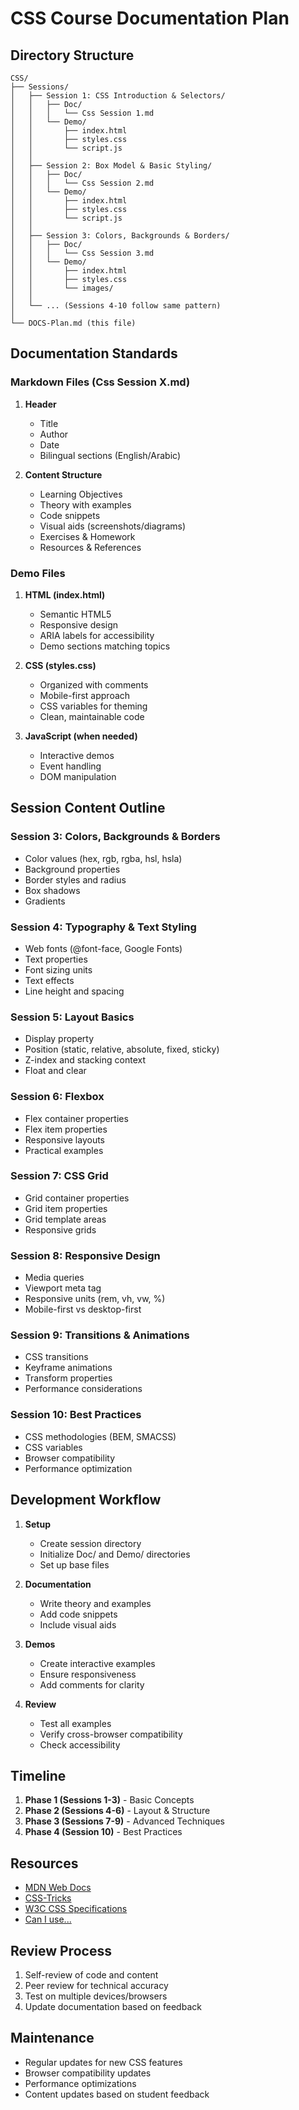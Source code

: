 # CSS Course Documentation Plan

## Directory Structure
```
CSS/
├── Sessions/
│   ├── Session 1: CSS Introduction & Selectors/
│   │   ├── Doc/
│   │   │   └── Css Session 1.md
│   │   └── Demo/
│   │       ├── index.html
│   │       ├── styles.css
│   │       └── script.js
│   │
│   ├── Session 2: Box Model & Basic Styling/
│   │   ├── Doc/
│   │   │   └── Css Session 2.md
│   │   └── Demo/
│   │       ├── index.html
│   │       ├── styles.css
│   │       └── script.js
│   │
│   ├── Session 3: Colors, Backgrounds & Borders/
│   │   ├── Doc/
│   │   │   └── Css Session 3.md
│   │   └── Demo/
│   │       ├── index.html
│   │       ├── styles.css
│   │       └── images/
│   │
│   └── ... (Sessions 4-10 follow same pattern)
│
└── DOCS-Plan.md (this file)
```

## Documentation Standards

### Markdown Files (Css Session X.md)
1. **Header**
   - Title
   - Author
   - Date
   - Bilingual sections (English/Arabic)

2. **Content Structure**
   - Learning Objectives
   - Theory with examples
   - Code snippets
   - Visual aids (screenshots/diagrams)
   - Exercises & Homework
   - Resources & References

### Demo Files
1. **HTML (index.html)**
   - Semantic HTML5
   - Responsive design
   - ARIA labels for accessibility
   - Demo sections matching topics

2. **CSS (styles.css)**
   - Organized with comments
   - Mobile-first approach
   - CSS variables for theming
   - Clean, maintainable code

3. **JavaScript (when needed)**
   - Interactive demos
   - Event handling
   - DOM manipulation

## Session Content Outline

### Session 3: Colors, Backgrounds & Borders
- Color values (hex, rgb, rgba, hsl, hsla)
- Background properties
- Border styles and radius
- Box shadows
- Gradients

### Session 4: Typography & Text Styling
- Web fonts (@font-face, Google Fonts)
- Text properties
- Font sizing units
- Text effects
- Line height and spacing

### Session 5: Layout Basics
- Display property
- Position (static, relative, absolute, fixed, sticky)
- Z-index and stacking context
- Float and clear

### Session 6: Flexbox
- Flex container properties
- Flex item properties
- Responsive layouts
- Practical examples

### Session 7: CSS Grid
- Grid container properties
- Grid item properties
- Grid template areas
- Responsive grids

### Session 8: Responsive Design
- Media queries
- Viewport meta tag
- Responsive units (rem, vh, vw, %)
- Mobile-first vs desktop-first

### Session 9: Transitions & Animations
- CSS transitions
- Keyframe animations
- Transform properties
- Performance considerations

### Session 10: Best Practices
- CSS methodologies (BEM, SMACSS)
- CSS variables
- Browser compatibility
- Performance optimization

## Development Workflow

1. **Setup**
   - Create session directory
   - Initialize Doc/ and Demo/ directories
   - Set up base files

2. **Documentation**
   - Write theory and examples
   - Add code snippets
   - Include visual aids

3. **Demos**
   - Create interactive examples
   - Ensure responsiveness
   - Add comments for clarity

4. **Review**
   - Test all examples
   - Verify cross-browser compatibility
   - Check accessibility

## Timeline

1. **Phase 1 (Sessions 1-3)** - Basic Concepts
2. **Phase 2 (Sessions 4-6)** - Layout & Structure
3. **Phase 3 (Sessions 7-9)** - Advanced Techniques
4. **Phase 4 (Session 10)** - Best Practices

## Resources
- [MDN Web Docs](https://developer.mozilla.org/en-US/docs/Web/CSS)
- [CSS-Tricks](https://css-tricks.com/)
- [W3C CSS Specifications](https://www.w3.org/Style/CSS/)
- [Can I use...](https://caniuse.com/)

## Review Process
1. Self-review of code and content
2. Peer review for technical accuracy
3. Test on multiple devices/browsers
4. Update documentation based on feedback

## Maintenance
- Regular updates for new CSS features
- Browser compatibility updates
- Performance optimizations
- Content updates based on student feedback